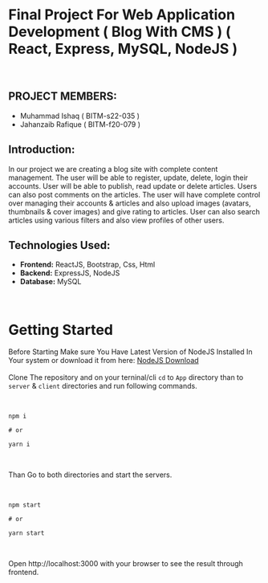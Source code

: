 # Final Project For Web Application Development ( Blog With CMS ) ( React, Express, MySQL, NodeJS )

<br>

## PROJECT MEMBERS: 

- Muhammad Ishaq ( BITM-s22-035 )
- Jahanzaib Rafique ( BITM-f20-079 )

## Introduction:

In our project we are creating a blog site with complete content management. The user
will be able to register, update, delete, login their accounts. User will be able to publish, read
update or delete articles. Users can also post comments on the articles. The user will
have complete control over managing their accounts & articles and also
upload images (avatars, thumbnails & cover images) and give rating to articles. User can also search articles using
various filters and also view profiles of other users.

## Technologies Used:

- <strong>Frontend:</strong> ReactJS, Bootstrap, Css, Html 
- <strong>Backend:</strong> ExpressJS, NodeJS 
- <strong>Database:</strong> MySQL 

<br>

# Getting Started

Before Starting Make sure You Have Latest Version of NodeJS Installed In Your system or download it from here: [NodeJS Download](https://nodejs.org/en/download/) <br><br>
Clone The repository and on your terninal/cli `cd` to `App` directory than to `server` & `client` directories and run following commands.

<br>

```
npm i

# or

yarn i
```

<br>

Than Go to both directories and start the servers.

<br>

```
npm start

# or

yarn start
```
<br>

Open http://localhost:3000 with your browser to see the result through frontend.


